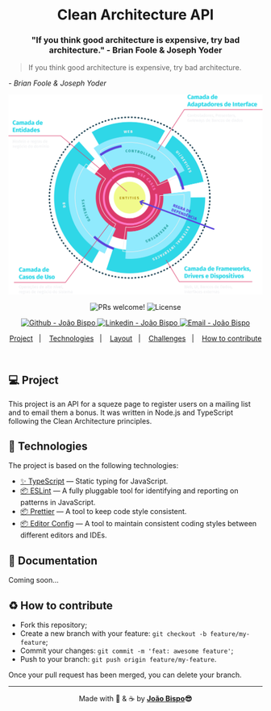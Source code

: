 <meta charset="utf-8">

<h1 align="center">
 Clean Architecture API
</h1>

<h3 align="center">
 "If you think good architecture is expensive, try bad architecture." - Brian Foole & Joseph Yoder
</h3>

<!-- add a quotation version of quote above -->
<p align="center">
  <blockquote>
      If you think good architecture is expensive, try bad architecture.
  </blockquote>
   <cite>- Brian Foole & Joseph Yoder</cite>
</p>

<div align="center">
  <img  alt="Diagram Clean Architecture" title="#clean-architecture" src=".github/assets/clean-architecture-diagram.svg" width="600px" />
</div>

<p align="center">
 <img src="https://img.shields.io/static/v1?label=PRs&message=welcome&color=2BA5A5&labelColor=1C1C1C" alt="PRs welcome!" />

  <img alt="License" src="https://img.shields.io/static/v1?label=license&message=not specified&color=2BA5A5&labelColor=1C1C1C">
</p>
<p align="center">
  <a href="https://github.com/joaobispo2077" target="_blank" >
    <img alt="Github - João Bispo" src="https://img.shields.io/badge/Github--%4B0082?style=plastic&labelColor=1C1C1C&color=2BA5A5&logo=github">
  </a>
  <a href="https://www.linkedin.com/in/joaobispo2077/" target="_blank" >
    <img alt="Linkedin - João Bispo" src="https://img.shields.io/badge/Linkedin--%23F8952D?style=plastic&labelColor=1C1C1C&color=2BA5A5&logo=linkedin">
  </a>
  <a href="mailto:joaobispo2077@gmail.com" target="_blank" >
    <img alt="Email - João Bispo" src="https://img.shields.io/badge/Email--%23F8952D?style=plastic&labelColor=1C1C1C&color=2BA5A5&logo=gmail">
  </a>
</p>

<p align="center">
  <a href="#-project">Project</a>&nbsp;&nbsp;&nbsp;|&nbsp;&nbsp;&nbsp;
  <a href="#-technologies">Technologies</a>&nbsp;&nbsp;&nbsp;|&nbsp;&nbsp;&nbsp;
  <a href="#-layout">Layout</a>&nbsp;&nbsp;&nbsp;|&nbsp;&nbsp;&nbsp;
  <a href="#-challenges">Challenges</a>&nbsp;&nbsp;&nbsp;|&nbsp;&nbsp;&nbsp;
  <a href="#%EF%B8%8F-how-to-contribute">How to contribute</a>
</p>

<br>

## 💻 Project

This project is an API for a squeze page to register users on a mailing list and to email them a bonus. It was written in Node.js and TypeScript following the Clean Architecture principles.

## 🚀 Technologies

The project is based on the following technologies:

- [✨ TypeScript](https://www.typescriptlang.org) — Static typing for JavaScript.
- [📦 ESLint](https://eslint.org) — A fully pluggable tool for identifying and reporting on patterns in JavaScript.
- [📦 Prettier](https://prettier.io) — A tool to keep code style consistent.
- [📦 Editor Config](https://editorconfig.org) — A tool to maintain consistent coding styles between different editors and IDEs.

## 🔖 Documentation

Coming soon...

## ♻️ How to contribute

- Fork this repository;
- Create a new branch with your feature: `git checkout -b feature/my-feature`;
- Commit your changes: `git commit -m 'feat: awesome feature'`;
- Push to your branch: `git push origin feature/my-feature`.

Once your pull request has been merged, you can delete your branch.

---

<p align="center">Made with 💙 & ☕  by <strong><a href="https://www.linkedin.com/in/joaobispo2077/">João Bispo</a>😎 </strong> </p>
